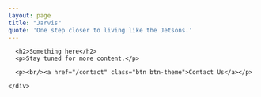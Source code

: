 ```yaml
---
layout: page
title: "Jarvis"
quote: 'One step closer to living like the Jetsons.'
---
```

<div class="container mtb">
  <div class="row">
    <div class="col-lg-6">

      <h2>Something here</h2>
      <p>Stay tuned for more content.</p>

      <p><br/><a href="/contact" class="btn btn-theme">Contact Us</a></p>

    </div>
  </div><!-- /row -->

</div><!-- /container -->
